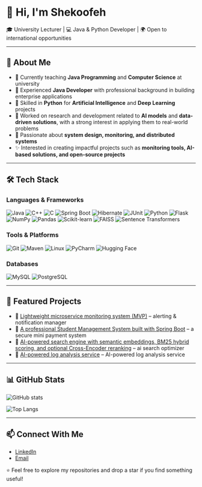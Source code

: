 # 👋 Hi, I'm Shekoofeh  

🎓 University Lecturer | 💻 Java & Python Developer | 🌍 Open to international opportunities 

---

## 🚀 About Me
- 🔭 Currently teaching **Java Programming** and **Computer Science** at university  
- 💼 Experienced **Java Developer** with professional background in building enterprise applications  
- 🐍 Skilled in **Python** for **Artificial Intelligence** and **Deep Learning** projects  
- 🤖 Worked on research and development related to **AI models** and **data-driven solutions**, with a strong interest in applying them to real-world problems  
- 🌱 Passionate about **system design, monitoring, and distributed systems**  
- ✨ Interested in creating impactful projects such as **monitoring tools, AI-based solutions, and open-source projects**  

---

## 🛠️ Tech Stack

### Languages & Frameworks
![Java](https://img.shields.io/badge/Java-ED8B00?style=for-the-badge&logo=openjdk&logoColor=white)
![C++](https://img.shields.io/badge/C++-00599C?style=for-the-badge&logo=c%2b%2b&logoColor=white)
![C](https://img.shields.io/badge/C-A8B9CC?style=for-the-badge&logo=c&logoColor=white)
![Spring Boot](https://img.shields.io/badge/SpringBoot-6DB33F?style=for-the-badge&logo=springboot&logoColor=white)
![Hibernate](https://img.shields.io/badge/Hibernate-59666C?style=for-the-badge&logo=hibernate&logoColor=white)
![JUnit](https://img.shields.io/badge/JUnit-25A162?style=for-the-badge&logo=junit5&logoColor=white)
![Python](https://img.shields.io/badge/Python-3776AB?style=for-the-badge&logo=python&logoColor=white)
![Flask](https://img.shields.io/badge/Flask-000000?style=for-the-badge&logo=flask&logoColor=white)
![NumPy](https://img.shields.io/badge/NumPy-013243?style=for-the-badge&logo=numpy&logoColor=white)
![Pandas](https://img.shields.io/badge/Pandas-150458?style=for-the-badge&logo=pandas&logoColor=white)
![Scikit-learn](https://img.shields.io/badge/scikit--learn-F7931E?style=for-the-badge&logo=scikit-learn&logoColor=white)
![FAISS](https://img.shields.io/badge/FAISS-6772E5?style=for-the-badge&logo=faiss&logoColor=white)
![Sentence Transformers](https://img.shields.io/badge/SentenceTransformers-6E0DD0?style=for-the-badge&logo=transformers&logoColor=white)


### Tools & Platforms
![Git](https://img.shields.io/badge/Git-F05032?style=for-the-badge&logo=git&logoColor=white)
![Maven](https://img.shields.io/badge/Maven-C71A36?style=for-the-badge&logo=apachemaven&logoColor=white)
![Linux](https://img.shields.io/badge/Linux-FCC624?style=for-the-badge&logo=linux&logoColor=black)
![PyCharm](https://img.shields.io/badge/PyCharm-000000?style=for-the-badge&logo=pycharm&logoColor=white)
![Hugging Face](https://img.shields.io/badge/HuggingFace-FF6C37?style=for-the-badge&logo=huggingface&logoColor=white)

### Databases
![MySQL](https://img.shields.io/badge/MySQL-4479A1?style=for-the-badge&logo=mysql&logoColor=white)
![PostgreSQL](https://img.shields.io/badge/PostgreSQL-336791?style=for-the-badge&logo=postgresql&logoColor=white)

---

## 📂 Featured Projects 
- 🔹 [Lightweight microservice monitoring system (MVP)](https://github.com/shkBostan/monitoring-service) – alerting & notification manager
- 🔹 [A professional Student Management System built with Spring Boot](https://github.com/shkBostan/student-management) – a secure mini payment system
- 🔹 [AI-powered search engine with semantic embeddings, BM25 hybrid scoring, and optional Cross-Encoder reranking](https://github.com/shkBostan/ai_search_optimizer) – ai search optimizer
- 🔹 [AI-powered log analysis service](https://github.com/shkBostan/ai-log-analyzer) – AI-powered log analysis service

---

## 📊 GitHub Stats
![GitHub stats](https://github-readme-stats.vercel.app/api?username=shkBostan&show_icons=true&theme=radical)  

![Top Langs](https://github-readme-stats.vercel.app/api/top-langs/?username=shkBostan&layout=compact&theme=radical)  

---

## 📫 Connect With Me
- [LinkedIn](https://www.linkedin.com/in/shekoofe-bostan-9b214949/)  
- [Email](shekoofe.bostan@gmail.com)  

⭐️ Feel free to explore my repositories and drop a star if you find something useful!

